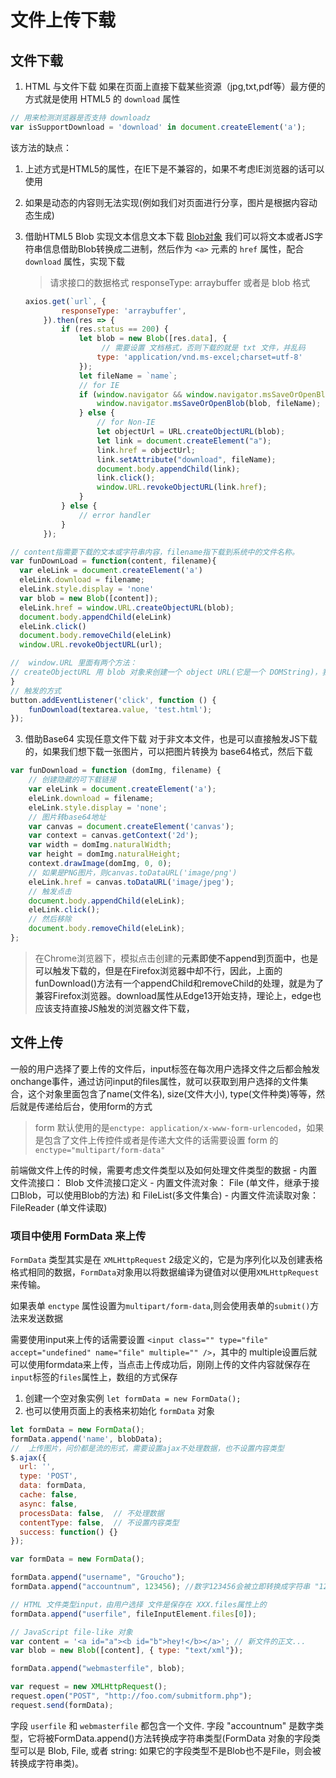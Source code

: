 # 文件上传下载

## 文件下载
1. HTML 与文件下载
    如果在页面上直接下载某些资源（jpg,txt,pdf等）最方便的方式就是使用 HTML5 的 `download` 属性

  ```js
  // 用来检测浏览器是否支持 downloadz
  var isSupportDownload = 'download' in document.createElement('a');
  ```

该方法的缺点：
  1. 上述方式是HTML5的属性，在IE下是不兼容的，如果不考虑IE浏览器的话可以使用
  2. 如果是动态的内容则无法实现(例如我们对页面进行分享，图片是根据内容动态生成)



2. 借助HTML5 Blob 实现文本信息文本下载 [Blob对象](https://developer.mozilla.org/zh-CN/docs/Web/API/Blob/Blob)
    我们可以将文本或者JS字符串信息借助Blob转换成二进制，然后作为 `<a>` 元素的 `href` 属性，配合 `download` 属性，实现下载

    > 请求接口的数据格式 responseType: arraybuffer  或者是 blob 格式

    ```js
    axios.get(`url`, {
            responseType: 'arraybuffer',
        }).then(res => {
            if (res.status == 200) {
                let blob = new Blob([res.data], {
              		 // 需要设置 文档格式，否则下载的就是 txt 文件，并乱码    
                    type: 'application/vnd.ms-excel;charset=utf-8'
                });
                let fileName = `name`;
                // for IE
                if (window.navigator && window.navigator.msSaveOrOpenBlob) {
                    window.navigator.msSaveOrOpenBlob(blob, fileName);
                } else {
                    // for Non-IE
                    let objectUrl = URL.createObjectURL(blob);
                    let link = document.createElement("a");
                    link.href = objectUrl;
                    link.setAttribute("download", fileName);
                    document.body.appendChild(link);
                    link.click();
                    window.URL.revokeObjectURL(link.href);
                }
            } else {
                // error handler
            }
        });
    ```

    

  ```js
  // content指需要下载的文本或字符串内容，filename指下载到系统中的文件名称。
  var funDownLoad = function(content, filename){
    var eleLink = document.createElement('a')
    eleLink.download = filename;
    eleLink.style.display = 'none'
    var blob = new Blob([content]);  
    eleLink.href = window.URL.createObjectURL(blob);
    document.body.appendChild(eleLink)
    eleLink.click()
    document.body.removeChild(eleLink)
    window.URL.revokeObjectURL(url);
  
  //  window.URL 里面有两个方法：
  // createObjectURL 用 blob 对象来创建一个 object URL(它是一个 DOMString)，我们可以用这个 object URL 来表示某个 blob 对象，这个 object URL 可以用在 href 和 src 之类的属性上。
  }
  // 触发的方式
  button.addEventListener('click', function () {
      funDownload(textarea.value, 'test.html');
  });
  ```

  


3. 借助Base64 实现任意文件下载
 对于非文本文件，也是可以直接触发JS下载的，如果我们想下载一张图片，可以把图片转换为 base64格式，然后下载

 ```js
 var funDownload = function (domImg, filename) {
     // 创建隐藏的可下载链接
     var eleLink = document.createElement('a');
     eleLink.download = filename;
     eleLink.style.display = 'none';
     // 图片转base64地址
     var canvas = document.createElement('canvas');
     var context = canvas.getContext('2d');
     var width = domImg.naturalWidth;
     var height = domImg.naturalHeight;
     context.drawImage(domImg, 0, 0);
     // 如果是PNG图片，则canvas.toDataURL('image/png')
     eleLink.href = canvas.toDataURL('image/jpeg');
     // 触发点击
     document.body.appendChild(eleLink);
     eleLink.click();
     // 然后移除
     document.body.removeChild(eleLink);
 };
 ```

 

> 在Chrome浏览器下，模拟点击创建的<a>元素即使不append到页面中，也是可以触发下载的，但是在Firefox浏览器中却不行，因此，上面的funDownload()方法有一个appendChild和removeChild的处理，就是为了兼容Firefox浏览器。download属性从Edge13开始支持，理论上，edge也应该支持直接JS触发的浏览器文件下载，



## 文件上传
一般的用户选择了要上传的文件后，input标签在每次用户选择文件之后都会触发onchange事件，通过访问input的files属性，就可以获取到用户选择的文件集合，这个对象里面包含了name(文件名), size(文件大小), type(文件种类)等等，然后就是传递给后台，使用form的方式

> form 默认使用的是`enctype: application/x-www-form-urlencoded`，如果是包含了文件上传控件或者是传递大文件的话需要设置 form 的 `enctype="multipart/form-data"`

前端做文件上传的时候，需要考虑文件类型以及如何处理文件类型的数据
    - 内置文件流接口： Blob 文件流接口定义
        - 内置文件流对象： File (单文件，继承于接口Blob，可以使用Blob的方法) 和 FileList(多文件集合)
        - 内置文件流读取对象： FileReader (单文件读取)


### 项目中使用 FormData 来上传
`FormData` 类型其实是在 `XMLHttpRequest` 2级定义的，它是为序列化以及创建表格格式相同的数据，`FormData`对象用以将数据编译为键值对以便用`XMLHttpRequest`来传输。

如果表单 `enctype` 属性设置为`multipart/form-data`,则会使用表单的`submit()`方法来发送数据

需要使用input来上传的话需要设置 `<input class="" type="file" accept="undefined" name="file" multiple="" />`，其中的 multiple设置后就可以使用formdata来上传，当点击上传成功后，刚刚上传的文件内容就保存在`input`标签的`files`属性上，数组的方式保存

1. 创建一个空对象实例  `let formData = new FormData();`
2. 也可以使用页面上的表格来初始化 `formData` 对象 

```js
let formData = new FormData();
formData.append('name', blobData);
//  上传图片，问价都是流的形式，需要设置ajax不处理数据，也不设置内容类型
$.ajax({
  url: '',
  type: 'POST',
  data: formData,
  cache: false,
  async: false,
  processData: false,  // 不处理数据
  contentType: false,  // 不设置内容类型
  success: function() {}
});
```

```js
var formData = new FormData();

formData.append("username", "Groucho");
formData.append("accountnum", 123456); //数字123456会被立即转换成字符串 "123456"

// HTML 文件类型input，由用户选择 文件是保存在 XXX.files属性上的
formData.append("userfile", fileInputElement.files[0]);

// JavaScript file-like 对象
var content = '<a id="a"><b id="b">hey!</b></a>'; // 新文件的正文...
var blob = new Blob([content], { type: "text/xml"});

formData.append("webmasterfile", blob);

var request = new XMLHttpRequest();
request.open("POST", "http://foo.com/submitform.php");
request.send(formData);
```
字段 `userfile` 和 `webmasterfile`  都包含一个文件. 字段 "accountnum" 是数字类型，它将被FormData.append()方法转换成字符串类型(FormData 对象的字段类型可以是 Blob, File, 或者 string: 如果它的字段类型不是Blob也不是File，则会被转换成字符串类)。